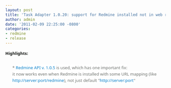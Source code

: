 ```yaml
---
layout: post
title: 'Task Adapter 1.0.20: support for Redmine installed not in web root'
author: admin
date: '2011-02-09 22:25:00 -0800'
categories:
- redmine
- release
---
```


<h1 style="font-family: 'Myriad Pro', 'Lucida Grande', 'Lucida Sans Unicode', 'Segoe UI', Helvetica, Arial, sans-serif; font-size: 32px; line-height: 38px; margin-bottom: 20px; margin-left: 0px; margin-right: 0px; margin-top: 0px; text-shadow: rgb(234, 241, 234) 1px 1px 1px;">
<div style="font-family: 'Lucida Grande', 'Lucida Sans Unicode', 'Segoe UI', Helvetica, Arial, sans-serif; font-size: 13px; line-height: 20px; margin-bottom: 25px;"><span style="background-color: white;">Highlights:</span></div>
<ul style="color: #7a7a7a; font-family: 'Lucida Grande', 'Lucida Sans Unicode', 'Segoe UI', Helvetica, Arial, sans-serif; font-size: 13px; font-weight: normal; line-height: 20px;">
* <span style="background-color: white;"><a href="/redmine_java_api_1.0.5" style="color: #1487d4; text-decoration: none;">Redmine API v. 1.0.5</a> is used, which has one important fix:<br/>it now works even when Redmine is installed with some URL mapping (like <a href="http://server:port/redmine" style="color: #1487d4; text-decoration: none;">http://server:port/redmine</a>), not just default "<a href="http://server:port/" style="color: #1487d4; text-decoration: none;">http://server:port</a>"</span></ul></h1>
